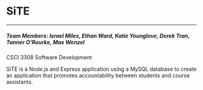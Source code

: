 # SiTE
***
##### Team Members: Israel Miles, Ethan Ward, Katie Younglove, Derek Tran, Tanner O'Rourke, Max Wenzel
CSCI 3308 Software Development

SiTE is a Node.js and Express application using a MySQL database to create an application that promotes accountability between students and course assistants.
